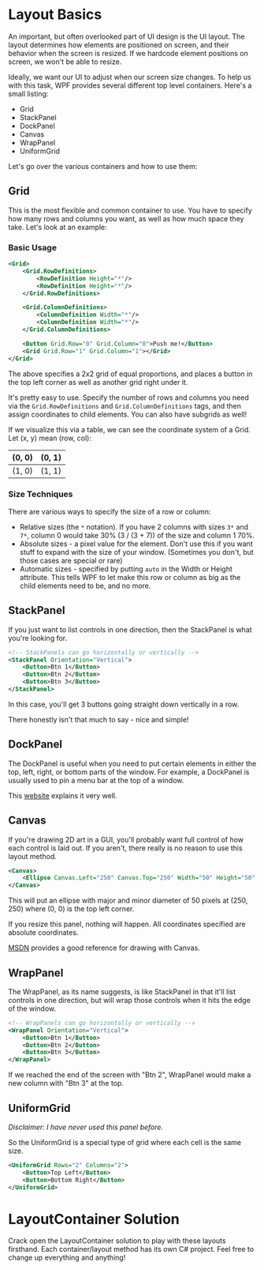 Layout Basics
=============

An important, but often overlooked part of UI design is the UI layout.
The layout determines how elements are positioned on screen, and their behavior
when the screen is resized. 
If we hardcode element positions on screen, we won't be able to resize.

Ideally, we want our UI to adjust when our screen size changes. To help us with this task,
WPF provides several different top level containers. Here's a small listing:
* Grid
* StackPanel
* DockPanel
* Canvas
* WrapPanel
* UniformGrid

Let's go over the various containers and how to use them:

## Grid
This is the most flexible and common container to use. You have to specify
how many rows and columns you want, as well as how much space they take.
Let's look at an example:

### Basic Usage
```XML
<Grid>
    <Grid.RowDefinitions>
        <RowDefinition Height="*"/>
        <RowDefinition Height="*"/>
    </Grid.RowDefinitions>

    <Grid.ColumnDefinitions>
        <ColumnDefinition Width="*"/>
        <ColumnDefinition Width="*"/>
    </Grid.ColumnDefinitions>

    <Button Grid.Row="0" Grid.Column="0">Push me!</Button>
    <Grid Grid.Row="1" Grid.Column="1"></Grid>
</Grid>
```
The above specifies a 2x2 grid of equal proportions, and places a button
in the top left corner as well as another grid right under it.

It's pretty easy to use. Specify the number of rows and columns you need via
the `Grid.RowDefinitions` and `Grid.ColumnDefinitions` tags, and then
assign coordinates to child elements. You can also have subgrids as well!

If we visualize this via a table, we can see the coordinate system of a Grid. 
Let (x, y) mean (row, col):

| (0, 0) | (0, 1) |
| ------ | -----  |
| (1, 0) | (1, 1) |

### Size Techniques
There are various ways to specify the size of a row or column:
* Relative sizes (the `*` notation). If you have 2 columns with sizes `3*` and `7*`, column 0 would take 30% (3 / (3 + 7)) of the size and column 1 70%.
* Absolute sizes - a pixel value for the element. Don't use this if you want stuff
to expand with the size of your window. (Sometimes you don't, but those cases are
special or rare)
* Automatic sizes - specified by putting `auto` in the Width or Height attribute. 
This tells WPF to let make this row or column as big as the child elements need to
be, and no more. 

## StackPanel
If you just want to list controls in one direction, then the StackPanel is what
you're looking for. 

```XML
<!-- StackPanels can go horizontally or vertically -->
<StackPanel Orientation="Vertical">
    <Button>Btn 1</Button>
    <Button>Btn 2</Button>
    <Button>Btn 3</Button>
</StackPanel>
```

In this case, you'll get 3 buttons going straight down vertically in a row.

There honestly isn't that much to say - nice and simple!

## DockPanel
The DockPanel is useful when you need to put certain elements in either the top,
left, right, or bottom parts of the window. For example, a DockPanel is usually
used to pin a menu bar at the top of a window.

This [website](https://wpftutorial.net/DockPanel.html) explains it very well.

## Canvas
If you're drawing 2D art in a GUI, you'll probably want full
control of how each control is laid out. If you aren't, there really is no reason
to use this layout method.

```XML
<Canvas>
    <Ellipse Canvas.Left="250" Canvas.Top="250" Width="50" Height="50" Fill="Red"/>
</Canvas>
```
This will put an ellipse with major and minor diameter of 50 pixels at (250, 250)
where (0, 0) is the top left corner.

If you resize this panel, nothing will happen. All coordinates specified are 
absolute coordinates.

[MSDN](https://docs.microsoft.com/en-us/dotnet/framework/wpf/graphics-multimedia/shapes-and-basic-drawing-in-wpf-overview)
provides a good reference for drawing with Canvas.

## WrapPanel
The WrapPanel, as its name suggests, is like StackPanel in that it'll list
controls in one direction, but will wrap those controls when it hits the edge of
the window.

```XML
<!-- WrapPanels can go horizontally or vertically -->
<WrapPanel Orientation="Vertical">
    <Button>Btn 1</Button>
    <Button>Btn 2</Button>
    <Button>Btn 3</Button>
</WrapPanel>
```

If we reached the end of the screen with "Btn 2", WrapPanel would make a new
column with "Btn 3" at the top.

## UniformGrid
_Disclaimer: I have never used this panel before._

So the UniformGrid is a special type of grid where each cell is the same size. 

```XML
<UniformGrid Rows="2" Columns="2">
    <Button>Top Left</Button>
    <Button>Bottom Right</Button>
</UniformGrid>
```

# LayoutContainer Solution
Crack open the LayoutContainer solution to play with these layouts firsthand.
Each container/layout method has its own C# project. Feel free to change up 
everything and anything!